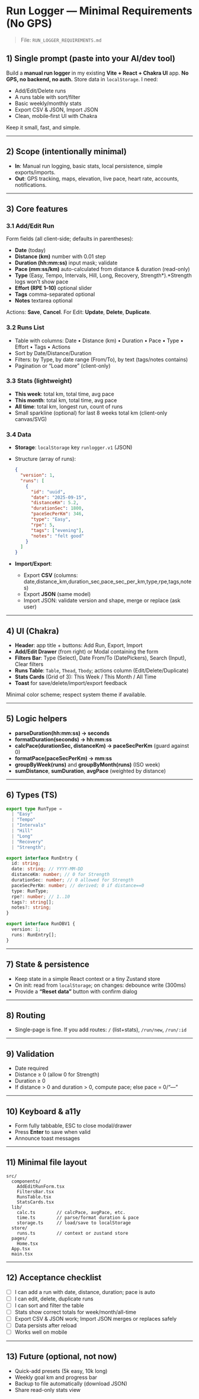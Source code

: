 # Run Logger — Minimal Requirements (No GPS)

> File: `RUN_LOGGER_REQUIREMENTS.md`

## 1) Single prompt (paste into your AI/dev tool)

Build a **manual run logger** in my existing **Vite + React + Chakra UI** app. **No GPS, no backend, no auth.** Store data in `localStorage`. I need:

- Add/Edit/Delete runs
- A runs table with sort/filter
- Basic weekly/monthly stats
- Export CSV & JSON, Import JSON
- Clean, mobile‑first UI with Chakra

Keep it small, fast, and simple.

---

## 2) Scope (intentionally minimal)

- **In**: Manual run logging, basic stats, local persistence, simple exports/imports.
- **Out**: GPS tracking, maps, elevation, live pace, heart rate, accounts, notifications.

---

## 3) Core features

### 3.1 Add/Edit Run

Form fields (all client-side; defaults in parentheses):

- **Date** (today)
- **Distance (km)** number with 0.01 step
- **Duration (hh:mm:ss)** input mask; validate
- **Pace (mm:ss/km)** auto-calculated from distance & duration (read-only)
- **Type** (Easy, Tempo, Intervals, Hill, Long, Recovery, Strength*).*Strength logs won’t show pace
- **Effort (RPE 1–10)** optional slider
- **Tags** comma-separated optional
- **Notes** textarea optional

Actions: **Save**, **Cancel**. For Edit: **Update**, **Delete**, **Duplicate**.

### 3.2 Runs List

- Table with columns: Date • Distance (km) • Duration • Pace • Type • Effort • Tags • Actions
- Sort by Date/Distance/Duration
- Filters: by Type, by date range (From/To), by text (tags/notes contains)
- Pagination or “Load more” (client-only)

### 3.3 Stats (lightweight)

- **This week**: total km, total time, avg pace
- **This month**: total km, total time, avg pace
- **All time**: total km, longest run, count of runs
- Small sparkline (optional) for last 8 weeks total km (client-only canvas/SVG)

### 3.4 Data

- **Storage**: `localStorage` key `runlogger.v1` (JSON)
- Structure (array of runs):

  ```json
  {
    "version": 1,
    "runs": [
      {
        "id": "uuid",
        "date": "2025-09-15",
        "distanceKm": 5.2,
        "durationSec": 1800,
        "paceSecPerKm": 346,
        "type": "Easy",
        "rpe": 5,
        "tags": ["evening"],
        "notes": "felt good"
      }
    ]
  }
  ```

- **Import/Export**:
  - Export **CSV** (columns: date,distance_km,duration_sec,pace_sec_per_km,type,rpe,tags,notes)
  - Export **JSON** (same model)
  - Import JSON: validate version and shape, merge or replace (ask user)

---

## 4) UI (Chakra)

- **Header**: app title + buttons: Add Run, Export, Import
- **Add/Edit Drawer** (from right) or Modal containing the form
- **Filters Bar**: Type (Select), Date From/To (DatePickers), Search (Input), Clear filters
- **Runs Table**: `Table`, `Thead`, `Tbody`; actions column (Edit/Delete/Duplicate)
- **Stats Cards** (Grid of 3): This Week / This Month / All Time
- **Toast** for save/delete/import/export feedback

Minimal color scheme; respect system theme if available.

---

## 5) Logic helpers

- **parseDuration(hh:mm:ss) → seconds**
- **formatDuration(seconds) → hh:mm:ss**
- **calcPace(durationSec, distanceKm) → paceSecPerKm** (guard against 0)
- **formatPace(paceSecPerKm) → mm:ss**
- **groupByWeek(runs)** and **groupByMonth(runs)** (ISO week)
- **sumDistance**, **sumDuration**, **avgPace** (weighted by distance)

---

## 6) Types (TS)

```ts
export type RunType =
  | "Easy"
  | "Tempo"
  | "Intervals"
  | "Hill"
  | "Long"
  | "Recovery"
  | "Strength";

export interface RunEntry {
  id: string;
  date: string; // YYYY-MM-DD
  distanceKm: number; // 0 for Strength
  durationSec: number; // 0 allowed for Strength
  paceSecPerKm: number; // derived; 0 if distance==0
  type: RunType;
  rpe?: number; // 1..10
  tags?: string[];
  notes?: string;
}

export interface RunDBV1 {
  version: 1;
  runs: RunEntry[];
}
```

---

## 7) State & persistence

- Keep state in a simple React context or a tiny Zustand store
- On init: read from `localStorage`; on changes: debounce write (300ms)
- Provide a **“Reset data”** button with confirm dialog

---

## 8) Routing

- Single-page is fine. If you add routes: `/` (list+stats), `/run/new`, `/run/:id`

---

## 9) Validation

- Date required
- Distance ≥ 0 (allow 0 for Strength)
- Duration ≥ 0
- If distance > 0 and duration > 0, compute pace; else pace = 0/“—”

---

## 10) Keyboard & a11y

- Form fully tabbable, ESC to close modal/drawer
- Press **Enter** to save when valid
- Announce toast messages

---

## 11) Minimal file layout

```
src/
  components/
    AddEditRunForm.tsx
    FiltersBar.tsx
    RunsTable.tsx
    StatsCards.tsx
  lib/
    calc.ts        // calcPace, avgPace, etc.
    time.ts        // parse/format duration & pace
    storage.ts     // load/save to localStorage
  store/
    runs.ts        // context or zustand store
  pages/
    Home.tsx
  App.tsx
  main.tsx
```

---

## 12) Acceptance checklist

- [ ] I can add a run with date, distance, duration; pace is auto
- [ ] I can edit, delete, duplicate runs
- [ ] I can sort and filter the table
- [ ] Stats show correct totals for week/month/all-time
- [ ] Export CSV & JSON work; Import JSON merges or replaces safely
- [ ] Data persists after reload
- [ ] Works well on mobile

---

## 13) Future (optional, not now)

- Quick-add presets (5k easy, 10k long)
- Weekly goal km and progress bar
- Backup to file automatically (download JSON)
- Share read-only stats view
